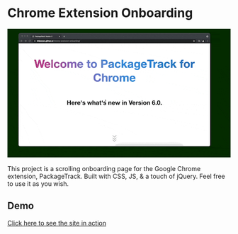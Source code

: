 # Chrome Extension Onboarding

![Chrome Extension Onboarding Demo](demo.gif "Chrome Extension Onboarding Demo")

This project is a scrolling onboarding page for the Google Chrome extension, PackageTrack. Built with CSS, JS, & a touch of jQuery. 
Feel free to use it as you wish.

## Demo

[Click here to see the site in action](https://felipecast.github.io/chrome-extension-onboarding/)